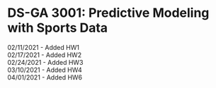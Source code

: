 # DS-GA 3001: Predictive Modeling with Sports Data

02/11/2021 - Added HW1  
02/17/2021 - Added HW2  
02/24/2021 - Added HW3  
03/10/2021 - Added HW4  
04/01/2021 - Added HW6    
